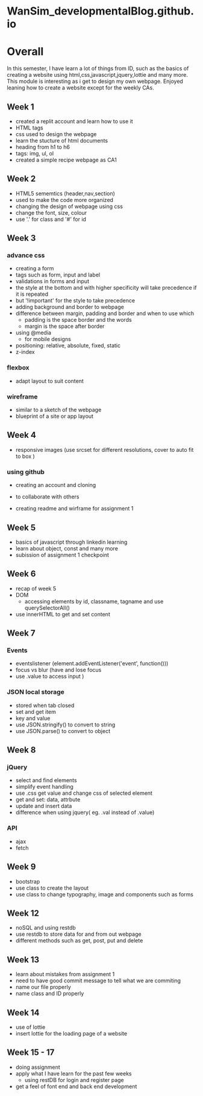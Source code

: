 # WanSim_developmentalBlog.github.io

# Overall

In this semester, I have learn a lot of things from ID, such as the basics of creating a website using html,css,javascript,jquery,lottie and many more. This module is interesting as i get to design my own webpage. Enjoyed leaning how to create a website except for the weekly CAs.

## Week 1

- created a replit account and learn how to use it
- HTML tags
- css used to design the webpage
- learn the stucture of html documents
- heading from h1 to h6
- tags: img, ul, ol
- created a simple recipe webpage as CA1

## Week 2

- HTML5 sememtics (header,nav,section)
- used to make the code more organized
- changing the design of webpage using css
- change the font, size, colour
- use '.' for class and '#' for id

## Week 3

### advance css

- creating a form
- tags such as form, input and label
- validations in forms and input
- the style at the bottom and with higher specificity will take precedence if it is repeated
- but '!important' for the style to take precedence
- adding background and border to webpage
- difference between margin, padding and border and when to use which
  - padding is the space border and the words
  - margin is the space after border
- using @media
  - for mobile designs
- positioning: relative, absolute, fixed, static
- z-index

### flexbox

- adapt layout to suit content

### wireframe

- similar to a sketch of the webpage
- blueprint of a site or app layout

## Week 4

- responsive images (use srcset for different resolutions, cover to auto fit to box )

### using github

- creating an account and cloning
- to collaborate with others

- creating readme and wirframe for assignment 1

## Week 5

- basics of javascript through linkedin learning
- learn about object, const and many more
- subission of assignment 1 checkpoint

## Week 6

- recap of week 5
- DOM
  - accessing elements by id, classname, tagname and use querySelectorAll()
- use innerHTML to get and set content

## Week 7

### Events

- eventslistener (element.addEventListener('event', function()))
- focus vs blur (have and lose focus
- use .value to access input )

### JSON local storage

- stored when tab closed
- set and get item
- key and value
- use JSON.stringify() to convert to string
- use JSON.parse() to convert to object

## Week 8

### jQuery

- select and find elements
- simplify event handling
- use .css get value and change css of selected element
- get and set: data, attrbute
- update and insert data
- difference when using jquery( eg. .val instead of .value)

### API

- ajax
- fetch

## Week 9

- bootstrap
- use class to create the layout
- use class to change typography, image and components such as forms

## Week 12

- noSQL and using restdb
- use restdb to store data for and from out webpage
- different methods such as get, post, put and delete

## Week 13

- learn about mistakes from assignment 1
- need to have good commit message to tell what we are commiting
- name our file properly
- name class and ID properly

## Week 14

- use of lottie
- insert lottie for the loading page of a website

## Week 15 - 17

- doing assignment
- apply what I have learn for the past few weeks
  - using restDB for login and register page
- get a feel of font end and back end development
